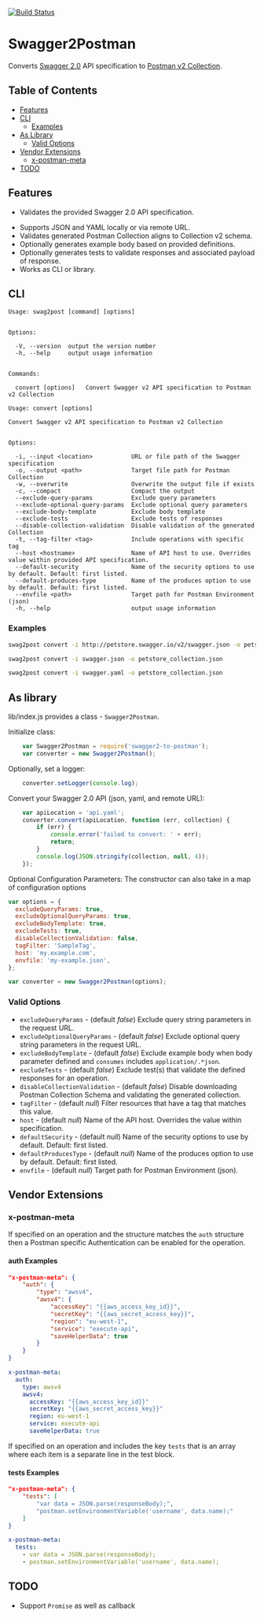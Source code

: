 [![Build Status](https://travis-ci.org/kenjones-cisco/swagger2-to-postman.svg?branch=develop)](https://travis-ci.org/kenjones-cisco/swagger2-to-postman)

# Swagger2Postman

Converts [Swagger 2.0](https://swagger.io/specification/) API specification to [Postman v2 Collection](https://schema.getpostman.com/json/collection/v2.0.0/docs/index.html).

## Table of Contents

- [Features](#features)
- [CLI](#cli)
    * [Examples](#examples)
- [As Library](#as-library)
    * [Valid Options](#valid-options)
- [Vendor Extensions](#vendor-extensions)
    * [x-postman-meta](#x-postman-meta)
- [TODO](#todo)


## Features

- Validates the provided Swagger 2.0 API specification.
* Supports JSON and YAML locally or via remote URL.
* Validates generated Postman Collection aligns to Collection v2 schema.
* Optionally generates example body based on provided definitions.
* Optionally generates tests to validate responses and associated payload of response.
* Works as CLI or library.


## CLI

```
Usage: swag2post [command] [options]


Options:

  -V, --version  output the version number
  -h, --help     output usage information


Commands:

  convert [options]   Convert Swagger v2 API specification to Postman v2 Collection
```

```
Usage: convert [options]

Convert Swagger v2 API specification to Postman v2 Collection


Options:

  -i, --input <location>           URL or file path of the Swagger specification
  -o, --output <path>              Target file path for Postman Collection
  -w, --overwrite                  Overwrite the output file if exists
  -c, --compact                    Compact the output
  --exclude-query-params           Exclude query parameters
  --exclude-optional-query-params  Exclude optional query parameters
  --exclude-body-template          Exclude body template
  --exclude-tests                  Exclude tests of responses
  --disable-collection-validation  Disable validation of the generated Collection
  -t, --tag-filter <tag>           Include operations with specific tag
  --host <hostname>                Name of API host to use. Overrides value within provided API specification.
  --default-security               Name of the security options to use by default. Default: first listed.
  --default-produces-type          Name of the produces option to use by default. Default: first listed.
  --envfile <path>                 Target path for Postman Environment (json)
  -h, --help                       output usage information
```

### Examples

```bash
swag2post convert -i http://petstore.swagger.io/v2/swagger.json -o petstore_collection.json --exclude-optional-query-params --exclude-body-template --exclude-tests
```

```bash
swag2post convert -i swagger.json -o petstore_collection.json
```

```bash
swag2post convert -i swagger.yaml -o petstore_collection.json
```


## As library

lib/index.js provides a class - `Swagger2Postman`.

Initialize class:

```javascript
    var Swagger2Postman = require('swagger2-to-postman');
    var converter = new Swagger2Postman();
```

Optionally, set a logger:

```javascript
    converter.setLogger(console.log);
```

Convert your Swagger 2.0 API (json, yaml, and remote URL):

```javascript
    var apiLocation = 'api.yaml';
    converter.convert(apiLocation, function (err, collection) {
        if (err) {
            console.error('failed to convert: ' + err);
            return;
        }
        console.log(JSON.stringify(collection, null, 4));
    });
```

Optional Configuration Parameters:
The constructor can also take in a map of configuration options

```javascript
var options = {
  excludeQueryParams: true,
  excludeOptionalQueryParams: true,
  excludeBodyTemplate: true,
  excludeTests: true,
  disableCollectionValidation: false,
  tagFilter: 'SampleTag',
  host: 'my.example.com',
  envfile: 'my-example.json',
};

var converter = new Swagger2Postman(options);
```

### Valid Options

* `excludeQueryParams` - (default *false*) Exclude query string parameters in the request URL.
* `excludeOptionalQueryParams` - (default *false*) Exclude optional query string parameters in the request URL.
* `excludeBodyTemplate` - (default *false*) Exclude example body when body parameter defined and `consumes` includes `application/.*json`.
* `excludeTests` - (default *false*) Exclude test(s) that validate the defined responses for an operation.
* `disableCollectionValidation` - (default *false*) Disable downloading Postman Collection Schema and validating the generated collection.
* `tagFilter` - (default *null*) Filter resources that have a tag that matches this value.
* `host` - (default *null*) Name of the API host. Overrides the value within specification.
* `defaultSecurity` - (default *null*) Name of the security options to use by default. Default: first listed.
* `defaultProducesType` - (default *null*) Name of the produces option to use by default. Default: first listed.
* `envfile` - (default *null*) Target path for Postman Environment (json).


## Vendor Extensions

### x-postman-meta

If specified on an operation and the structure matches the `auth` structure then a Postman specific Authentication can be enabled for the operation.

#### auth Examples

```json
"x-postman-meta": {
    "auth": {
        "type": "awsv4",
        "awsv4": {
            "accessKey": "{{aws_access_key_id}}",
            "secretKey": "{{aws_secret_access_key}}",
            "region": "eu-west-1",
            "service": "execute-api",
            "saveHelperData": true
        }
    }
}
```

```yaml
x-postman-meta:
  auth:
    type: awsv4
    awsv4:
      accessKey: "{{aws_access_key_id}}"
      secretKey: "{{aws_secret_access_key}}"
      region: eu-west-1
      service: execute-api
      saveHelperData: true
```

If specified on an operation and includes the key `tests` that is an array where each item is a separate line in the test block.

#### tests Examples

```json
"x-postman-meta": {
    "tests": [
        "var data = JSON.parse(responseBody);",
        "postman.setEnvironmentVariable('username', data.name);"
    ]
}
```

```yaml
x-postman-meta:
  tests:
    - var data = JSON.parse(responseBody);
    - postman.setEnvironmentVariable('username', data.name);
```


## TODO

- Support `Promise` as well as callback
